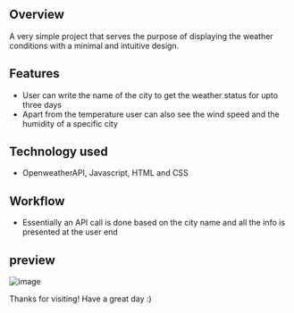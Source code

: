 ## Overview
A very simple project that serves the purpose of displaying the weather conditions with a minimal and intuitive design.

## Features
- User can write the name of the city to get the weather status for upto three days
- Apart from the temperature user can also see the wind speed and the humidity of a specific city

## Technology used
- OpenweatherAPI, Javascript, HTML and CSS

## Workflow
- Essentially an API call is done based on the city name and all the info is presented at the user end
  
## preview
![image](https://github.com/raiyan22/weather-cast/assets/58294098/edf82977-f8a2-4511-8bf6-4d1b0ba03e39)

Thanks for visiting! Have a great day :) 
